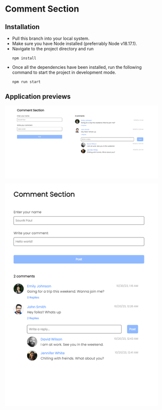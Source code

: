 # Comment Section

## Installation

- Pull this branch into your local system.
- Make sure you have Node installed (preferrably Node v18.17.1).
- Navigate to the project directory and run 
  ```
  npm install
  ```
- Once all the dependencies have been installed, run the following command to start the project in development mode.
  ```
  npm run start
  ```

## Application previews
![App Preview (Desktop)](src/assets/images/app_preview_desktop.png)

![App Preview (Tablet)](src/assets/images/app_preview_tablet.png)
